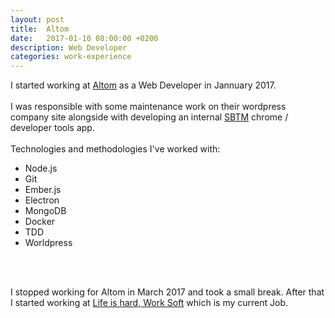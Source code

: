 ```yaml
---
layout: post
title:  Altom
date:   2017-01-10 08:00:00 +0200
description: Web Developer
categories: work-experience
---
```

I started working at [Altom][altom] as a Web Developer in Jannuary 2017.
<br/>
<br/>
I was responsible with some maintenance work on their wordpress company site alongside with developing an internal [SBTM][sbtm] chrome / developer tools app.
<br />
<br />
Technologies and methodologies I've worked with:

* Node.js
* Git
* Ember.js
* Electron
* MongoDB
* Docker
* TDD
* Worldpress
<br />
<br />

I stopped working for Altom in March 2017 and took a small break. After that I started working at [Life is hard, Work Soft][lih] which is my current Job.

[altom]: https://altom.com/
[sbtm]: http://www.satisfice.com/sbtm/
[lih]: https://www.lifeishard.ro/
